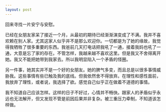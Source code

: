```yaml
---
layout: post
---
```

回来寻找一片安宁与安慰。

已经在女朋友家呆了接近一个月，从最初的期待已经渐渐演变成了不满。我并不喜欢赖在别人家。尤其这家人似乎并不是那么欢迎你。一切都是为了她的缘故，我觉得我牺牲了很多重要的东西。我爸前几天打电话把我吼了一通，接着我妈也吼了一通，大意是忘了家的存在。不管怎样，我越来越不喜欢这里。但是我又不舍得离开她。我又不能把她带到我家去。所以我明显陷入一个矛盾的怪圈。

另一件事，她其实并不是一个好的女朋友。她的脾气多变，而且总是以很多事情威胁我。这些事情有些已触及我的底线。但我依然舍不得放弃。在理性和感性面前，我放弃了理性，或者说，我选择了欲。感觉自己似乎正在做着不道德的事情。

我不知道自己应该怎样。这样的日子不好过，心情并不畅快。跟家人的矛盾似乎永远也无法解开，但又发现不管是前因后果并非复杂。被三重压力牵制，不知道该怎样做。